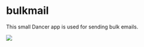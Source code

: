 # bulkmail

This small Dancer app is used for sending bulk emails.

[![](https://mermaid.ink/img/eyJjb2RlIjoic2VxdWVuY2VEaWFncmFtXG4gICAgQXV0aG9yLT4-QnVsayBtYWlsYWNjb3VudDogU2VuZHMgQnVsa21haWwgYXMgaXNcbiAgICBCdWxrIG1haWxhY2NvdW50LT4-V2ViIHBhZ2U6IFByZXNlbnQgbWFpbFxuICAgIFdlYiBwYWdlLT4-QXV0aG9yOiBSZWNlaXB0ICsgbG9naW4gbGlua1xuICAgIE5vdGUgcmlnaHQgb2YgV2ViIHBhZ2U6IEV4dGVybmFsIHNvdXJjZTo8YnI-UmVjaXBpZW50c1xuICAgIEF1dGhvci0-PldlYiBwYWdlOiBTZWxlY3QgUmVjaXBpZW50cywgRnJvbSBBZGRyZXNzXG4gICAgQXBwcm92ZXItPj5XZWIgcGFnZTogQXBwcm92ZSBtYWlsXG4gICAgV2ViIHBhZ2UtPj5BdXRob3I6IEFja25vd2xlZGdlIHJlYWR5IHRvIHNlbmRcbiAgICBBdXRob3ItPj5XZWIgcGFnZTogU2NoZWR1bGUgQnVsa21haWxcbiAgICBXZWIgcGFnZS0-PkJ1bGsgbWFpbGFjY291bnQ6IEluaXRpYXRlIG1haWxpbmdcbiAgICBCdWxrIG1haWxhY2NvdW50LT4-UmVjaXBpZW50czogU2VuZCB0aGUgbWFpbGluZyIsIm1lcm1haWQiOnsidGhlbWUiOiJkZWZhdWx0In0sInVwZGF0ZUVkaXRvciI6ZmFsc2V9)](https://mermaid-js.github.io/mermaid-live-editor/#/edit/eyJjb2RlIjoic2VxdWVuY2VEaWFncmFtXG4gICAgQXV0aG9yLT4-QnVsayBtYWlsYWNjb3VudDogU2VuZHMgQnVsa21haWwgYXMgaXNcbiAgICBCdWxrIG1haWxhY2NvdW50LT4-V2ViIHBhZ2U6IFByZXNlbnQgbWFpbFxuICAgIFdlYiBwYWdlLT4-QXV0aG9yOiBSZWNlaXB0ICsgbG9naW4gbGlua1xuICAgIE5vdGUgcmlnaHQgb2YgV2ViIHBhZ2U6IEV4dGVybmFsIHNvdXJjZTo8YnI-UmVjaXBpZW50c1xuICAgIEF1dGhvci0-PldlYiBwYWdlOiBTZWxlY3QgUmVjaXBpZW50cywgRnJvbSBBZGRyZXNzXG4gICAgQXBwcm92ZXItPj5XZWIgcGFnZTogQXBwcm92ZSBtYWlsXG4gICAgV2ViIHBhZ2UtPj5BdXRob3I6IEFja25vd2xlZGdlIHJlYWR5IHRvIHNlbmRcbiAgICBBdXRob3ItPj5XZWIgcGFnZTogU2NoZWR1bGUgQnVsa21haWxcbiAgICBXZWIgcGFnZS0-PkJ1bGsgbWFpbGFjY291bnQ6IEluaXRpYXRlIG1haWxpbmdcbiAgICBCdWxrIG1haWxhY2NvdW50LT4-UmVjaXBpZW50czogU2VuZCB0aGUgbWFpbGluZyIsIm1lcm1haWQiOnsidGhlbWUiOiJkZWZhdWx0In0sInVwZGF0ZUVkaXRvciI6ZmFsc2V9)

